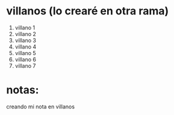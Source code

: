 # villanos (lo crearé en otra rama)

1. villano 1
2. villano 2
3. villano 3
4. villano 4
5. villano 5
6. villano 6
7. villano 7
# notas:

 creando mi nota en villanos